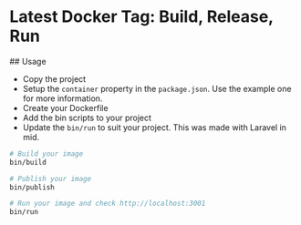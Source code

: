 # Latest Docker Tag: Build, Release, Run

## Usage

- Copy the project
- Setup the `container` property in the `package.json`. Use the example one for more information.
- Create your Dockerfile
- Add the bin scripts to your project
- Update the `bin/run` to suit your project. This was made with Laravel in mid.

```bash
# Build your image
bin/build

# Publish your image
bin/publish

# Run your image and check http://localhost:3001
bin/run
```
